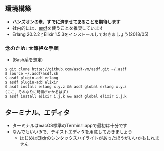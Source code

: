 ## 環境構築

- **ハンズオンの際、すでに済ませてあることを期待します**
- 社内的には、[asdf](https://github.com/asdf-vm/asdf)を使うことを推奨しています
- Erlang 20.2.2とElixir 1.5.3をインストールしておきましょう(2018/05)

### 念のため: 大雑把な手順

- (Bash系を想定)

```
$ git clone https://github.com/asdf-vm/asdf.git ~/.asdf
$ source ~/.asdf/asdf.sh
$ asdf plugin-add erlang
$ asdf plugin-add elixir
$ asdf install erlang x.y.z && asdf global erlang x.y.z
(ここ、それなりに時間がかかるはず)
$ asdf install elixir i.j.k && asdf global elixir i.j.k
```

## ターミナル、エディタ

- ターミナルはmacOS標準のTerminal.appで最初は十分です
- なんでもいいので、テキストエディタを用意しておきましょう
    - はじめはElixirのシンタックスハイライトがあったほうがいいかもしれません
